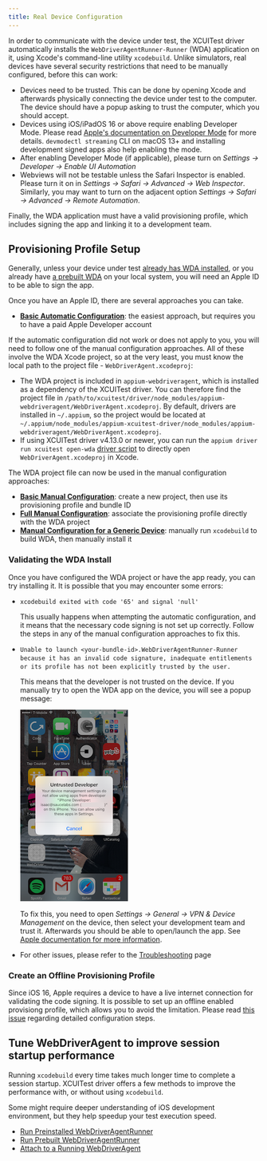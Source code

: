 ```yaml
---
title: Real Device Configuration
---
```


In order to communicate with the device under test, the XCUITest driver automatically installs the
`WebDriverAgentRunner-Runner` (WDA) application on it, using Xcode's command-line utility `xcodebuild`.
Unlike simulators, real devices have several security restrictions that need to be manually
configured, before this can work:

- Devices need to be trusted. This can be done by opening Xcode and afterwards physically connecting
  the device under test to the computer. The device should have a popup asking to trust the computer,
  which you should accept.
- Devices using iOS/iPadOS 16 or above require enabling Developer Mode. Please read
  [Apple's documentation on Developer Mode](https://developer.apple.com/documentation/xcode/enabling-developer-mode-on-a-device)
  for more details. `devmodectl streaming` CLI on macOS 13+ and installing development signed apps
  also help enabling the mode.
- After enabling Developer Mode (if applicable), please turn on _Settings -> Developer -> Enable UI Automation_
- Webviews will not be testable unless the Safari Inspector is enabled. Please turn it on in
  _Settings -> Safari -> Advanced -> Web Inspector_. Similarly, you may want to turn on the adjacent
  option _Settings -> Safari -> Advanced -> Remote Automation_.

Finally, the WDA application must have a valid provisioning profile, which includes signing the app
and linking it to a development team.

## Provisioning Profile Setup

Generally, unless your device under test [already has WDA installed](../guides/run-preinstalled-wda.md),
or you already have [a prebuilt WDA](../guides/run-prebuilt-wda.md) on your local system, you will
need an Apple ID to be able to sign the app.

Once you have an Apple ID, there are several approaches you can take.

* [__Basic Automatic Configuration__](./prov-profile-basic-auto.md): the easiest approach, but
  requires you to have a paid Apple Developer account

If the automatic configuration did not work or does not apply to you, you will need to follow one of
the manual configuration approaches. All of these involve the WDA Xcode project, so at the very
least, you must know the local path to the project file - `WebDriverAgent.xcodeproj`:

* The WDA project is included in `appium-webdriveragent`, which is installed as a dependency of the
  XCUITest driver. You can therefore find the project file in
  `/path/to/xcuitest/driver/node_modules/appium-webdriveragent/WebDriverAgent.xcodeproj`.
  By default, drivers are installed in `~/.appium`, so the project would be located at
  `~/.appium/node_modules/appium-xcuitest-driver/node_modules/appium-webdriveragent/WebDriverAgent.xcodeproj`.
* If using XCUITest driver v4.13.0 or newer, you can run the `appium driver run xcuitest open-wda`
  [driver script](../reference/scripts.md) to directly open `WebDriverAgent.xcodeproj` in Xcode.

The WDA project file can now be used in the manual configuration approaches:

* [__Basic Manual Configuration__](./prov-profile-basic-manual.md): create a new project, then use
  its provisioning profile and bundle ID
* [__Full Manual Configuration__](./prov-profile-full-manual.md): associate the provisioning profile
  directly with the WDA project
* [__Manual Configuration for a Generic Device__](./prov-profile-generic-manual.md): manually run
  `xcodebuild` to build WDA, then manually install it

### Validating the WDA Install

Once you have configured the WDA project or have the app ready, you can try installing it. It is
possible that you may encounter some errors:

* `xcodebuild exited with code '65' and signal 'null'`

    This usually happens when attempting the automatic configuration, and it means that the necessary
    code signing is not set up correctly. Follow the steps in any of the manual configuration
    approaches to fix this.

* `Unable to launch <your-bundle-id>.WebDriverAgentRunner-Runner because it has an invalid code
  signature, inadequate entitlements or its profile has not been explicitly trusted by the user.`

    This means that the developer is not trusted on the device. If you manually try to open the WDA
    app on the device, you will see a popup message:

    ![Untrusted developer](./assets/images/untrusted-dev.png)

    To fix this, you need to open _Settings -> General -> VPN & Device Management_ on the device, then
    select your development team and trust it. Afterwards you should be able to open/launch the app.
    See [Apple documentation for more information](https://support.apple.com/en-us/HT204460).

* For other issues, please refer to the [Troubleshooting](../guides/troubleshooting.md) page


### Create an Offline Provisioning Profile

Since iOS 16, Apple requires a device to have a live internet connection for validating the code
signing. It is possible to set up an offline enabled provisiong profile, which allows you to avoid
the limitation. Please read [this issue](https://github.com/appium/appium/issues/18378#issuecomment-1482678074)
regarding detailed configuration steps.

## Tune WebDriverAgent to improve session startup performance

Running `xcodebuild` every time takes much longer time to complete a session startup.
XCUITest driver offers a few methods to improve the performance with, or without using `xcodebuild`.

Some might require deeper understanding of iOS development environment,
but they help speedup your test execution speed.

- [Run Preinstalled WebDriverAgentRunner](./../guides/run-preinstalled-wda.md)
- [Run Prebuilt WebDriverAgentRunner](./../guides/run-prebuilt-wda.md)
- [Attach to a Running WebDriverAgent](./../guides/attach-to-running-wda.md)
